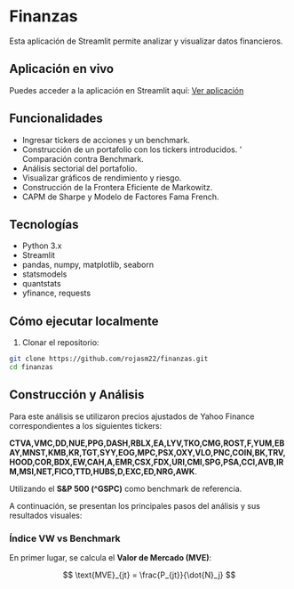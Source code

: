 # Finanzas


Esta aplicación de Streamlit permite analizar y visualizar datos financieros.

## Aplicación en vivo
Puedes acceder a la aplicación en Streamlit aquí: [Ver aplicación](https://economia.streamlit.app/)


## Funcionalidades

- Ingresar tickers de acciones y un benchmark.
- Construcción de un portafolio con los tickers introducidos.
' Comparación contra Benchmark.
- Análisis sectorial del portafolio.
- Visualizar gráficos de rendimiento y riesgo.
- Construcción de la Frontera Eficiente de Markowitz.
- CAPM de Sharpe y Modelo de Factores Fama French.

## Tecnologías

- Python 3.x
- Streamlit
- pandas, numpy, matplotlib, seaborn
- statsmodels
- quantstats
- yfinance, requests

## Cómo ejecutar localmente

1. Clonar el repositorio:

```bash
git clone https://github.com/rojasm22/finanzas.git
cd finanzas
```
 
## Construcción y Análisis

Para este análisis se utilizaron precios ajustados de Yahoo Finance correspondientes a los siguientes tickers: 

**CTVA,VMC,DD,NUE,PPG,DASH,RBLX,EA,LYV,TKO,CMG,ROST,F,YUM,EBAY,MNST,KMB,KR,TGT,SYY,EOG,MPC,PSX,OXY,VLO,PNC,COIN,BK,TRV,HOOD,COR,BDX,EW,CAH,A,EMR,CSX,FDX,URI,CMI,SPG,PSA,CCI,AVB,IRM,MSI,NET,FICO,TTD,HUBS,D,EXC,ED,NRG,AWK**.

Utilizando el **S&P 500 (^GSPC)** como benchmark de referencia.  

A continuación, se presentan los principales pasos del análisis y sus resultados visuales:

### Índice VW vs Benchmark

En primer lugar, se calcula el **Valor de Mercado (MVE)**:

$$
\text{MVE}_{jt} = \frac{P_{jt}}{\dot{N}_j}
$$




